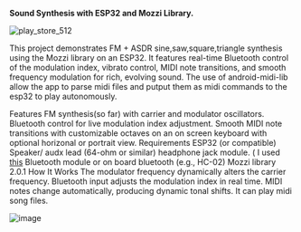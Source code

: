 **Sound Synthesis with ESP32 and Mozzi Library.**

![play_store_512](https://github.com/user-attachments/assets/43109a78-5093-42fa-8bc2-35925024911d)



This project demonstrates FM + ASDR sine,saw,square,triangle synthesis using the Mozzi library on an ESP32. It features real-time Bluetooth control of the modulation index, vibrato control, MIDI note transitions, and smooth frequency modulation for rich, evolving sound. The use of android-midi-lib allow the app to parse midi files and putput them as midi commands to the esp32 to play autonomously.

Features
FM synthesis(so far) with carrier and modulator oscillators.
Bluetooth control for live modulation index adjustment.
Smooth MIDI note transitions with customizable octaves on an on screen keyboard with optional horizonal or portrait view.
Requirements
ESP32 (or compatible)
Speaker/ audx lead (64-ohm or similar)
headphone jack module. ( I used [this](https://www.amazon.com/Onyehn-Breakout-Stereo-Headphone-Arduino/dp/B07L3P93ZD?crid=3U1P5G5C1RPX1&dib=eyJ2IjoiMSJ9.16_bxuKGtxC3N7N542JPvuOkqX_mjVk4FWJPMIaGTYOVujmb4fNn88lOGWL6B_15k6EJR-VCcBrF5nQB7Y4eHyXaaGrBIviXSc1qNkBMGgmBBgoom_OAEpAsbdmp1kTJj10Epz6iU93wDfsLV9lmX26XbT5f-UFQPoRzfjxnEGzEtV-K9TMpdr5c-9CXICYCzzi9ABXgkH0Gspmm_LpyMdDOSKSfdpkN2yy8bnX9UBk.J3T0CNXuFjwoh1wGMnQqQvaT5fhesqactNGbheZl-gE&dib_tag=se&keywords=jack+module+for+arduino&qid=1741098241&sprefix=jack+module+for+arduino,aps,214&sr=8-1)
Bluetooth module or on board bluetooth (e.g., HC-02)
Mozzi library 2.0.1
How It Works
The modulator frequency dynamically alters the carrier frequency.
Bluetooth input adjusts the modulation index in real time.
MIDI notes change automatically, producing dynamic tonal shifts. It can play midi song files.


![image](https://github.com/user-attachments/assets/04e6ab47-1b28-4d05-b885-b9f7f13bf4c8)




